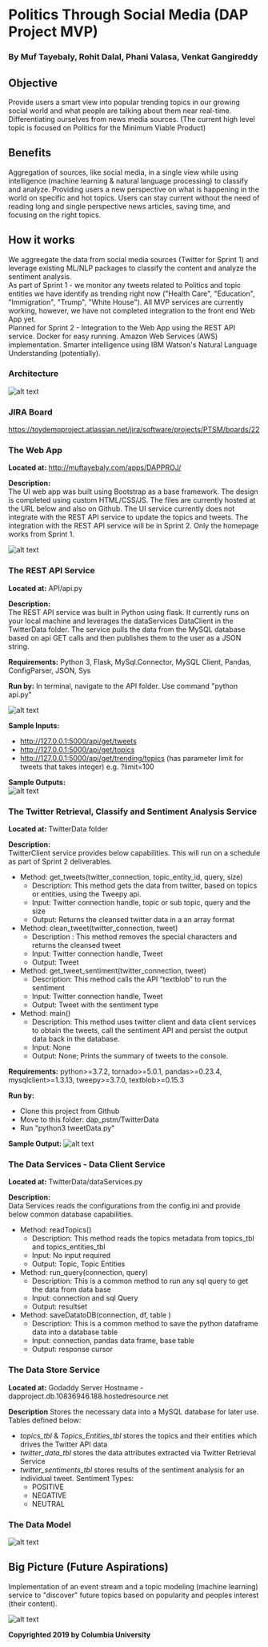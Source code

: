# Politics Through Social Media (DAP Project MVP)
### By Muf Tayebaly, Rohit Dalal, Phani Valasa, Venkat Gangireddy

## Objective
Provide users a smart view into popular trending topics in our growing social world and what people are talking about them near real-time.  Differentiating ourselves from news media sources.
(The current high level topic is focused on Politics for the Minimum Viable Product)

## Benefits
Aggregation of sources, like social media, in a single view while using intelligence (machine learning & natural language processing) to classify and analyze.  Providing users a new perspective on what is happening in the world on specific and hot topics.  Users can stay current without the need of reading long and single perspective news articles, saving time, and focusing on the right topics.

## How it works
We aggreegate the data from social media sources (Twitter for Sprint 1) and leverage existing ML/NLP packages to classify the content and analyze the sentiment analysis.  
As part of Sprint 1 - we monitor any tweets related to Politics and topic entities we have identify as trending right now ("Health Care", "Education", "Immigration", "Trump", "White House").  All MVP services are currently working, however, we have not completed integration to the front end Web App yet.  
Planned for Sprint 2 - Integration to the Web App using the REST API service.  Docker for easy running.  Amazon Web Services (AWS) implementation.  Smarter intelligence using IBM Watson's Natural Language Understanding (potentially).
  
### Architecture
![alt text](imgs/MVP-Architecture.png "MVP Architecture")

### JIRA Board
https://toydemoproject.atlassian.net/jira/software/projects/PTSM/boards/22 

### The Web App
**Located at:**  http://muftayebaly.com/apps/DAPPROJ/ 

**Description:**  
The UI web app was built using Bootstrap as a base framework.  The design is completed using custom HTML/CSS/JS.  The files are currently hosted at the URL below and also on Github.  The UI service currently does not integrate with the REST API service to update the topics and tweets.  The integration with the REST API service will be in Sprint 2.  Only the homepage works from Sprint 1.  
  
![alt text](imgs/MVP-WebApp.png "MVP Web App")

### The REST API Service
**Located at:**  API/api.py

**Description:**  
The REST API service was built in Python using flask.  It currently runs on your local machine and leverages the dataServices DataClient in the TwitterData folder.  The service pulls the data from the MySQL database based on api GET calls and then publishes them to the user as a JSON string.

**Requirements:**  Python 3, Flask, MySql.Connector, MySQL Client, Pandas, ConfigParser, JSON, Sys

**Run by:**  In terminal, navigate to the API folder.  Use command "python api.py"
  
![alt text](imgs/MVP-RunAPI.png "MVP Run API")

**Sample Inputs:**
* http://127.0.0.1:5000/api/get/tweets
* http://127.0.0.1:5000/api/get/topics
* http://127.0.0.1:5000/api/get/trending/topics  (has parameter limit for tweets that takes integer) e.g. ?limit=100
  
**Sample Outputs:**  
![alt text](imgs/MVP-APIOutputs.png "MVP API Sample Outputs")

### The Twitter Retrieval, Classify and Sentiment Analysis Service
**Located at:**  TwitterData folder

**Description:**  
TwitterClient service provides below capabilities.  This will run on a schedule as part of Sprint 2 deliverables.
* Method: get_tweets(twitter_connection, topic_entity_id, query, size)
  * Description: This method gets the data from twitter, based on topics or entities, using the Tweepy api.
  * Input: Twitter connection handle, topic or sub topic, query and the size
  * Output: Returns the cleansed twitter data in a an array format
* Method: clean_tweet(twitter_connection, tweet)
  * Description : This method removes the special characters and returns the cleansed tweet
  * Input: Twitter connection handle, Tweet
  * Output: Tweet
* Method: get_tweet_sentiment(twitter_connection, tweet)
  * Description: This  method calls the API “textblob” to run the sentiment
  * Input: Twitter connection handle, Tweet
  * Output: Tweet with the sentiment type
* Method: main()
  * Description: This method uses twitter client and data client services to obtain the tweets, call the sentiment API and persist the output data back in the database.
  * Input: None
  * Output: None; Prints the summary of tweets to the console.

**Requirements:**  python>=3.7.2, tornado>=5.0.1, pandas>=0.23.4, mysqlclient>=1.3.13, tweepy>=3.7.0, textblob>=0.15.3

**Run by:**
* Clone this project from Github
* Move to this folder:  dap_pstm/TwitterData
* Run "python3 tweetData.py"

**Sample Output:**
![alt text](imgs/MVP-TweetDataOutput.png "MVP Tweet Data Output")

### The Data Services - Data Client Service
**Located at:**  TwitterData/dataServices.py

**Description:**  
Data Services reads the configurations from the config.ini and provide below common database capabilities.
* Method: readTopics() 
  * Description: This method reads the topics metadata from topics_tbl and topics_entities_tbl
  * Input: No input required
  * Output: Topic, Topic Entities
* Method: run_query(connection, query)
  * Description: This is a common method to run any sql query to get the data from data base
  * Input: connection and sql Query
  * Output: resultset
* Method: saveDatatoDB(connection, df, table )
  * Description: This is a common method to save the python dataframe data into a database table
  * Input: connection, pandas data frame, base table
  * Output: response cursor

### The Data Store Service
**Located at:** Godaddy Server Hostname - dapproject.db.10836946.188.hostedresource.net

**Description**
Stores the necessary data into a MySQL database for later use.  Tables defined below:
* *topics_tbl* & *Topics_Entities_tbl* stores the topics and their entities which drives the Twitter API data
* *twitter_data_tbl* stores the data attributes extracted via Twitter Retrieval Service
* *twitter_sentiments_tbl* stores results of the sentiment analysis for an individual tweet. Sentiment Types:
  * POSITIVE
  * NEGATIVE
  * NEUTRAL

### The Data Model
![alt text](imgs/MVP-DataModel.png "MVP Data Model")

## Big Picture (Future Aspirations)
Implementation of an event stream and a topic modeling (machine learning) service to "discover" future topics based on popularity and peoples interest (their content).
  
![alt text](imgs/DAP-BigPic.png "Big Picture")

**Copyrighted 2019 by Columbia University**
